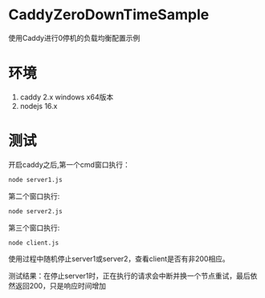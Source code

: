 # CaddyZeroDownTimeSample
使用Caddy进行0停机的负载均衡配置示例

# 环境

1. caddy 2.x  windows x64版本
2. nodejs 16.x

# 测试

开启caddy之后,第一个cmd窗口执行：

```sh
node server1.js
```

第二个窗口执行:

```sh
node server2.js
```

第三个窗口执行:

```sh
node client.js
```

使用过程中随机停止server1或server2，查看client是否有非200相应。

测试结果：在停止server1时，正在执行的请求会中断并换一个节点重试，最后依然返回200，只是响应时间增加

